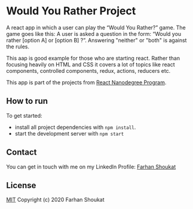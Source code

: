# Would You Rather Project

A react app in which a user can play the “Would You Rather?” game. The game goes like this: A user is asked a question in the form: “Would you rather [option A] or [option B] ?”. Answering "neither" or "both" is against the rules.

This aap is good example for those who are starting react. Rather than focusing heavily on HTML and CSS it covers a lot of topics like react components, controlled components, redux, actions, reducers etc.

This app is part of the projects from [React Nanodegree Program](https://www.udacity.com/course/react-nanodegree--nd019).

## How to run

To get started:

* install all project dependencies with `npm install`.
* start the development server with `npm start`

## Contact
You can get in touch with me on my LinkedIn Profile: [Farhan Shoukat](https://www.linkedin.com/in/farhan-shoukat/)


## License
[MIT](../master/LICENSE)
Copyright (c) 2020 Farhan Shoukat
